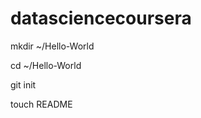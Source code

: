 datasciencecoursera
===================
mkdir ~/Hello-World


cd ~/Hello-World


git init

touch README
